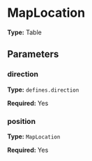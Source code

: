 # MapLocation

**Type:** Table

## Parameters

### direction

**Type:** `defines.direction`

**Required:** Yes

### position

**Type:** `MapLocation`

**Required:** Yes

